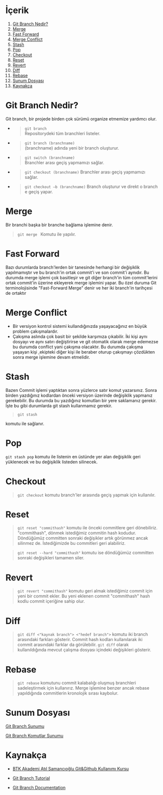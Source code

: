 # İçerik

1. [Git Branch Nedir?](#git-branch-nedir)
2. [Merge](#merge)
3. [Fast Forward](#fast-forward)
4. [Merge Conflict](#merge-conflict)
5. [Stash](#stash)
6. [Pop](#pop)
7. [Checkout](#checkout)
8. [Reset](#reset)
9. [Revert](#revert)
10. [Diff](#diff)
11. [Rebase](#rebase)
12. [Sunum Dosyası](#sunum-dosyası)
13. [Kaynakça](#kaynakça)

# Git Branch Nedir?

Git branch, bir projede birden çok sürümü organize etmemize yardımcı olur. 

* > `git branch`   
Repositorydeki tüm branchleri listeler.

* > `git branch (branchname)`  
(branchname) adında yeni bir branch oluşturur.

* > `git switch (branchname) `   
Branchler arası geçiş yapmamızı sağlar.

* > `git checkout (branchname)` 
Branchler arası geçiş yapmamızı sağlar.

* > `git checkout –b (branchname)` 
Branch oluşturur ve direkt o branch e geçiş yapar.


# Merge 

Bir branchi başka bir branche bağlama işlemine denir.

>`git merge `
Komutu ile yapılır.

# Fast Forward

Bazı durumlarda branch'lerden bir tanesinde herhangi bir değişiklik yapılmamıştır ve bu branch'in ortak commit'i ve son commit'i aynıdır. Bu durumda merge işlemi çok basitleşir ve git diğer branch'in tüm commit'lerini ortak commit'in üzerine ekleyerek merge işlemini yapar. Bu özel duruma Git terminolojisinde "Fast-Forward Merge" denir ve her iki branch'in tarihçesi de ortaktır

# Merge Conflict

* Bir versiyon kontrol sistemi kullandığınızda yaşayacağınız en büyük problem çakışmalardır.
* Çakışma aslında çok basit bir şekilde karşımıza çıkabilir. İki kişi aynı dosyayı ve aynı satırı değiştirirse ve git otomatik olarak merge edemezse bu durumda conflict yani çakışma olacaktır. Bu durumda çakışma yaşayan kişi ,ekipteki diğer kişi ile beraber oturup çakışmayı çözdükten sonra merge işlemine devam etmelidir.

# Stash

Bazen Commit işlemi yaptıktan sonra yüzlerce satır komut yazarsınız. Sonra birden yazdığınız kodlardan önceki versiyon üzerinde değişiklik yapmanız gerekebilir. Bu durumda bu yazdığınız komutları bir yere saklamanız gerekir. İşte bu gibi durumlarda git stash kullanmamız gerekir.

>`git stash`

komutu ile sağlanır.

# Pop

`git stash pop` komutu ile listenin en üstünde yer alan değişiklik geri yüklenecek ve bu değişiklik listeden silinecek.

# Checkout

>`git checkout` komutu branch'ler arasında geçiş yapmak için kullanılır.

# Reset

>`git reset "commithash"` komutu ile önceki commitlere geri dönebiliriz. "commithash", dönmek istediğimiz commitin hash kodudur. Döndüğümüz committen sonraki değişikler artık görünmez ancak silinmez de. İstediğimizde bu commitleri geri alabiliriz.

>`git reset --hard "commithash"` komutu ise döndüğümüz committen sonraki değişikleri tamamen siler.

# Revert

>`git revert "commithash"` komutu geri almak istediğimiz commit için yeni bir commit ekler. Bu yeni eklenen commit "commithash" hash kodlu commit içeriğine sahip olur. 

# Diff

>`git diff <"kaynak branch"> <"hedef branch">` komutu iki branch arasındaki farkları gösterir. Commit hash kodları kullanılarak iki commit arasındaki farklar da görülebilir. `git diff` olarak kullanıldığında mevcut çalışma dosyası içindeki değişikleri gösterir.

# Rebase 

>`git rebase` komutunu commit kalabalığı oluşmuş branchleri sadeleştirmek için kullanırız. Merge işlemine benzer ancak rebase yapıldığında commitlerin kronolojik sırası kaybolur.

# Sunum Dosyası

[Git Branch Sunumu](https://drive.google.com/file/d/1wcX0y-HYyKV9QG_tGR_VLqwbHUv41P3X/view?usp=sharing)

[Git Branch Komutlar Sunumu](https://drive.google.com/file/d/1Ca64nJTjPvDuZ89SIDCj9OneEDTvtb7L/view)

# Kaynakça

* [BTK Akademi Atıl Samancıoğlu Git&Github Kullanımı Kursu](https://www.btkakademi.gov.tr/portal/course/versiyon-kontrolleri-git-ve-github-19439)

* [Git Branch Tutorial](https://www.atlassian.com/git/tutorials/using-branches#:~:text=The%20git%20branch%20command%20lets,checkout%20and%20git%20merge%20commands.)

* [Git Branch Documentation](https://git-scm.com/docs/git-branch)


